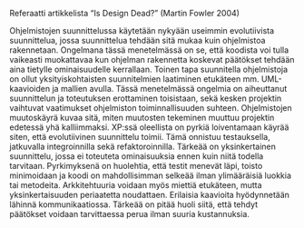 Referaatti artikkelista “Is Design Dead?” (Martin Fowler 2004)

Ohjelmistojen suunnittelussa käytetään nykyään useimmin evolutiivista suunnittelua, jossa suunnittelua tehdään sitä mukaa kuin ohjelmistoa rakennetaan. Ongelmana tässä menetelmässä on se, että koodista voi tulla vaikeasti muokattavaa kun ohjelman rakennetta koskevat päätökset tehdään aina tietylle ominaisuudelle kerrallaan. Toinen tapa suunnitella ohjelmistoja on ollut yksityiskohtaisten suunnitelmien laatiminen etukäteen mm. UML-kaavioiden ja mallien avulla. Tässä menetelmässä ongelmia on aiheuttanut suunnittelun ja toteutuksen erottaminen toisistaan, sekä kesken projektin vaihtuvat vaatimukset ohjelmiston toiminnallisuuden suhteen. Ohjelmistojen muutoskäyrä kuvaa sitä, miten muutosten tekeminen muuttuu projektin edetessä yhä kalliimmaksi. XP:ssä oleellista on pyrkiä loiventamaan käyrää siten, että evolutiivinen suunnittelu toimii. Tämä onnistuu testauksella, jatkuvalla integroinnilla sekä refaktoroinnilla. Tärkeää on yksinkertainen suunnittelu, jossa ei toteuteta ominaisuuksia ennen kuin niitä todella tarvitaan. Pyrkimyksenä on huolehtia, että testit menevät läpi, toisto minimoidaan ja koodi on mahdollisimman selkeää ilman ylimääräisiä luokkia tai metodeita. Arkkitehtuuria voidaan myös miettiä etukäteen, mutta yksinkertaisuuden periaatetta noudattaen. Erilaisia kaavioita hyödynnetään lähinnä kommunikaatiossa. Tärkeää on pitää huoli siitä, että tehdyt päätökset voidaan tarvittaessa perua ilman suuria kustannuksia. 